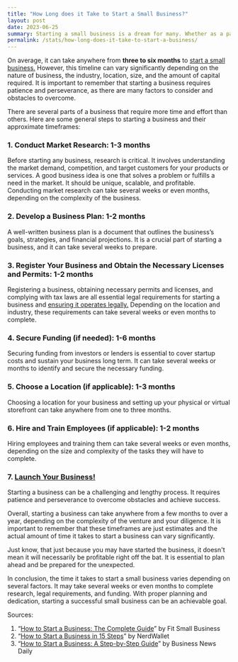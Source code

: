 ```yaml
---
title: "How Long does it Take to Start a Small Business?"
layout: post
date: 2023-06-25
summary: Starting a small business is a dream for many. Whether as a passion project or an income stream, building a business can be an exciting and rewarding journey. However, a common question people have is, How long does it take to start a small business? The answer depends on several factors, including the type of business, the location, your level of experience, and the resources available to you.
permalink: /stats/how-long-does-it-take-to-start-a-business/
---
```


On average, it can take anywhere from **three to six months** to [start a small business.](https://www.businessinitiative.org/sole-proprietorship/examples/) However, this timeline can vary significantly depending on the nature of business, the industry, location, size, and the amount of capital required. It is important to remember that starting a business requires patience and perseverance, as there are many factors to consider and obstacles to overcome.

There are several parts of a business that require more time and effort than others. Here are some general steps to starting a business and their approximate timeframes:

### 1.  Conduct Market Research: 1-3 months
Before starting any business, research is critical. It involves understanding the market demand, competition, and target customers for your products or services. A good business idea is one that solves a problem or fulfills a need in the market. It should be unique, scalable, and profitable. Conducting market research can take several weeks or even months, depending on the complexity of the business.

### 2.  Develop a Business Plan: 1-2 months
A well-written business plan is a document that outlines the business’s goals, strategies, and financial projections. It is a crucial part of starting a business, and it can take several weeks to prepare.

### 3.  Register Your Business and Obtain the Necessary Licenses and Permits: 1-2 months
Registering a business, obtaining necessary permits and licenses, and complying with tax laws are all essential legal requirements for starting a business and [ensuring it operates legally.](https://www.businessinitiative.org/sole-proprietorship-vs-llc/) Depending on the location and industry, these requirements can take several weeks or even months to complete.

### 4.  Secure Funding (if needed): 1-6 months
Securing funding from investors or lenders is essential to cover startup costs and sustain your business long term. It can take several weeks or months to identify and secure the necessary funding.

### 5.  Choose a Location (if applicable): 1-3 months
Choosing a location for your business and setting up your physical or virtual storefront can take anywhere from one to three months.

### 6.  Hire and Train Employees (if applicable): 1-2 months
Hiring employees and training them can take several weeks or even months, depending on the size and complexity of the tasks they will have to complete.

### 7.  [Launch Your Business!](https://www.businessinitiative.org/contact/)
Starting a business can be a challenging and lengthy process. It requires patience and perseverance to overcome obstacles and achieve success.

Overall, starting a business can take anywhere from a few months to over a year, depending on the complexity of the venture and your diligence. It is important to remember that these timeframes are just estimates and the actual amount of time it takes to start a business can vary significantly.

Just know, that just because you may have started the business, it doesn't mean it will necessarily be profitable right off the bat. It is essential to plan ahead and be prepared for the unexpected.

In conclusion, the time it takes to start a small business varies depending on several factors. It may take several weeks or even months to complete research, legal requirements, and funding. With proper planning and dedication, starting a successful small business can be an achievable goal.

Sources:

1.  “[How to Start a Business: The Complete Guide](<1.  https://fitsmallbusiness.com/how-to-start-your-own-business/>)” by Fit Small Business
2.  “[How to Start a Business in 15 Steps](<1.  https://www.nerdwallet.com/article/small-business/how-to-start-a-business?trk\\_location=ssrp\\\&trk\\_query=start%20a%20business\\\&trk\\_page=1\\\&trk\\_position=4>)” by NerdWallet
3.  “[How to Start a Business: A Step-by-Step Guide](<1.  https://www.businessnewsdaily.com/4686-how-to-start-a-business.html>)” by Business News Daily